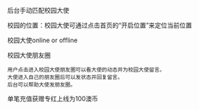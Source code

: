 后台手动匹配校园大使

校园的位置：校园大使可通过点击首页的“开启位置”来定位当前位置

校园大使online or offline

校园大使朋友圈

```
用户点击进入校园大使朋友圈可以看大使的动态并为校园大使留言。
大使进入自己的朋友圈后可以发状态并回复留言。
后台可以帮助大使发朋友圈。
```

单笔充值获赠专红上线为100澳币



